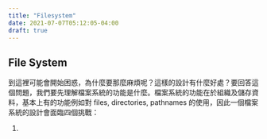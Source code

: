 ```yaml
---
title: "Filesystem"
date: 2021-07-07T05:12:05-04:00
draft: true
---
```


## File System

到這裡可能會開始困惑，為什麼要那麼麻煩呢？這樣的設計有什麼好處？要回答這個問題，我們要先理解檔案系統的功能是什麼。檔案系統的功能在於組織及儲存資料，基本上有的功能例如對 files, directories, pathnames 的使用，因此一個檔案系統的設計會面臨四個挑戰：

1.  